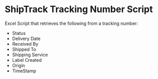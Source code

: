 # ShipTrack Tracking Number Script
Excel Script that retrieves the following from a tracking number:
- Status
- Delivery Date
- Received By
- Shipped To
- Shipping Service
- Label Created
- Origin
- TimeStamp
